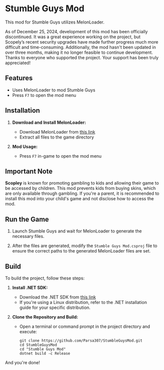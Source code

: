 # Stumble Guys Mod

This mod for Stumble Guys utilizes MelonLoader.

As of December 25, 2024, development of this mod has been officially discontinued. It was a great experience working on the project, but Scopely’s recent security upgrades have made further progress much more difficult and time-consuming. Additionally, the mod hasn't been updated in over three months, making it no longer feasible to continue development. Thanks to everyone who supported the project. Your support has been truly appreciated!

## Features

* Uses MelonLoader to mod Stumble Guys
* Press `F7` to open the mod menu

## Installation

1. **Download and Install MelonLoader:**
   - Download MelonLoader from [this link](https://github.com/LavaGang/MelonLoader/releases/latest/download/MelonLoader.x64.zip)
   - Extract all files to the game directory

2. **Mod Usage:**
   - Press `F7` in-game to open the mod menu

## Important Note

**Scopley** is known for promoting gambling to kids and allowing their game to be accessed by children. This mod prevents kids from buying skins, which are only available through gambling. If you're a parent, it is recommended to install this mod into your child's game and not disclose how to access the mod.

## Run the Game

1. Launch Stumble Guys and wait for MelonLoader to generate the necessary files.

2. After the files are generated, modify the `Stumble Guys Mod.csproj` file to ensure the correct paths to the generated MelonLoader files are set.

## Build

To build the project, follow these steps:

1. **Install .NET SDK:**
   - Download the .NET SDK from [this link](https://dotnet.microsoft.com/en-us/download/dotnet/thank-you/sdk-6.0.425-windows-x64-installer)
   - If you're using a Linux distribution, refer to the .NET installation guide for your specific distribution.

2. **Clone the Repository and Build:**
   - Open a terminal or command prompt in the project directory and execute:

     ```
     git clone https://github.com/Parsa307/StumbleGuysMod.git
     cd StumbleGuysMod
     cd "Stumble Guys Mod"
     dotnet build -c Release
     ```

And you're done!
